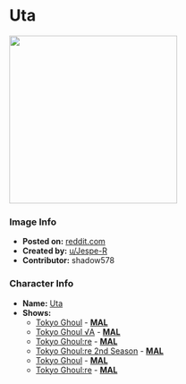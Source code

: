 # Uta

<img src="https://raw.githubusercontent.com/shadow578/Project-Padoru/master/Padoru/U_Jespe-R/tokyo-ghoul-uta.png" height="300">

### Image Info
* **Posted on:**     [reddit.com](https://www.reddit.com/r/Padoru/comments/f2ypbu/daily_padoru_43_uta_tokyo_ghoul/)
* **Created by:**    [u/Jespe-R](https://github.com/shadow578/Project-Padoru/blob/master/table-of-contents/creators/uJespeR.md)
* **Contributor:**   shadow578

### Character Info
* **Name:**   [Uta](https://myanimelist.net/character/93343)
* **Shows:**
  * [Tokyo Ghoul](https://github.com/shadow578/Project-Padoru/blob/master/table-of-contents/shows/TokyoGhoul.md) - [__MAL__](https://myanimelist.net/anime/22319/Tokyo_Ghoul)
  * [Tokyo Ghoul √A](https://github.com/shadow578/Project-Padoru/blob/master/table-of-contents/shows/TokyoGhoulA.md) - [__MAL__](https://myanimelist.net/anime/27899/Tokyo_Ghoul_√A)
  * [Tokyo Ghoul:re](https://github.com/shadow578/Project-Padoru/blob/master/table-of-contents/shows/TokyoGhoulre.md) - [__MAL__](https://myanimelist.net/anime/36511/Tokyo_Ghoul_re)
  * [Tokyo Ghoul:re 2nd Season](https://github.com/shadow578/Project-Padoru/blob/master/table-of-contents/shows/TokyoGhoulre2ndSeason.md) - [__MAL__](https://myanimelist.net/anime/37799/Tokyo_Ghoul_re_2nd_Season)
  * [Tokyo Ghoul](https://github.com/shadow578/Project-Padoru/blob/master/table-of-contents/shows/TokyoGhoul.md) - [__MAL__](https://myanimelist.net/manga/33327/Tokyo_Ghoul)
  * [Tokyo Ghoul:re](https://github.com/shadow578/Project-Padoru/blob/master/table-of-contents/shows/TokyoGhoulre.md) - [__MAL__](https://myanimelist.net/manga/81117/Tokyo_Ghoul_re)


